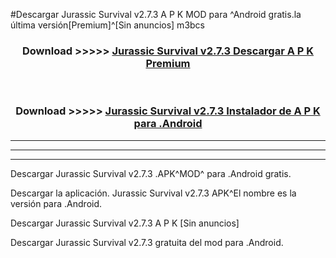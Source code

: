 #Descargar Jurassic Survival v2.7.3 A P K MOD para ^Android gratis.la última versión[Premium]^[Sin anuncios] m3bcs



<div align="center">
<h3>Download >>>>> <a href="https://es-web.web.app/?es= ${title}">Jurassic Survival v2.7.3 Descargar A P K Premium</a></h3><br>

<h3>Download >>>>> <a href="https://es-web.web.app/?es= ${title}">Jurassic Survival v2.7.3 Instalador de A P K para .Android</a></h3>
</div>


----------------------------------------------------------

----------------------------------------------------------

----------------------------------------------------------

Descargar Jurassic Survival v2.7.3 .APK^MOD^ para .Android gratis.

Descargar la aplicación. Jurassic Survival v2.7.3 APK^El nombre es la versión para .Android.

Descargar Jurassic Survival v2.7.3 A P K [Sin anuncios]

Descargar Jurassic Survival v2.7.3 gratuita del mod para .Android.